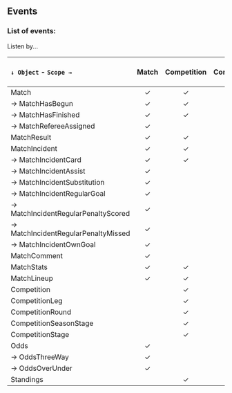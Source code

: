 ## Events

### List of events:

Listen by...

| ``↓ Object`` - ``Scope →``          | Match | Competition | CompetitionSeasonStage | CompetitionRound | CompetitionStage | CompetitionLeg | Team | Athlete | Sport | Match Start Date  |
| :---------------------------------  | :---: | :---------: | :--------------------: | :--------------: | :--------------: | :------------: | :--: | :-----: | :---: | :---------------: |
| Match                               | ✓     | ✓           | ✓                      |                  |                  |                | ✓    |         |       | ✓                 |
| → MatchHasBegun                     | ✓     | ✓           | ✓                      |                  |                  |                | ✓    |         | ✓     |                   |
| → MatchHasFinished                  | ✓     | ✓           | ✓                      |                  |                  |                | ✓    |         | ✓     |                   |
| → MatchRefereeAssigned              | ✓     |             |                        |                  |                  |                |      |         |       |                   |
| MatchResult                         | ✓     | ✓           |                        |                  |                  |                | ✓    |         |       | ✓                 |
| MatchIncident                       | ✓     | ✓           |                        |                  |                  |                | ✓    | ✓       |       | ✓                 |
| → MatchIncidentCard                 | ✓     | ✓           |                        |                  |                  |                | ✓    | ✓       |       | ✓                 |
| → MatchIncidentAssist               | ✓     |             |                        |                  |                  |                | ✓    | ✓       |       |                   |
| → MatchIncidentSubstitution         | ✓     |             |                        |                  |                  |                | ✓    | ✓       |       |                   |
| → MatchIncidentRegularGoal          | ✓     |             |                        |                  |                  |                | ✓    | ✓       |       |                   |
| → MatchIncidentRegularPenaltyScored | ✓     |             |                        |                  |                  |                | ✓    | ✓       |       |                   |
| → MatchIncidentRegularPenaltyMissed | ✓     |             |                        |                  |                  |                | ✓    | ✓       |       |                   |
| → MatchIncidentOwnGoal              | ✓     |             |                        |                  |                  |                | ✓    | ✓       |       |                   |
| MatchComment                        | ✓     |             |                        |                  |                  |                |      |         |       |                   |
| MatchStats                          | ✓     | ✓           |                        |                  |                  |                | ✓    |         |       |                   |
| MatchLineup                         | ✓     | ✓           |                        |                  |                  |                | ✓    | ✓       |       |                   |
| Competition                         |       | ✓           |                        |                  |                  |                |      |         |       |                   |
| CompetitionLeg                      |       | ✓           |                        |                  |                  | ✓              |      |         |       |                   |
| CompetitionRound                    |       | ✓           |                        | ✓                |                  |                |      |         |       |                   |
| CompetitionSeasonStage              |       | ✓           | ✓                      |                  |                  |                |      |         |       |                   |
| CompetitionStage                    |       | ✓           |                        |                  | ✓                |                |      |         |       |                   |
| Odds                                | ✓     |             |                        |                  |                  |                |      |         |       |                   |
| → OddsThreeWay                      | ✓     |             |                        |                  |                  |                |      |         |       |                   |
| → OddsOverUnder                     | ✓     |             |                        |                  |                  |                |      |         |       |                   |
| Standings                           |       | ✓           | ✓                      |                  |                  |                |      |         |       |                   |